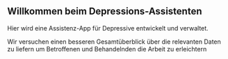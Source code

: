 ## Willkommen beim Depressions-Assistenten

Hier wird eine Assistenz-App für Depressive entwickelt und verwaltet.

Wir versuchen einen besseren Gesamtüberblick über die relevanten Daten zu liefern um Betroffenen und Behandelnden die Arbeit zu erleichtern 
